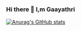### Hi there 👋 I,m Gaayathri

[![Anurag's GitHub stats](https://github-readme-stats.vercel.app/api?username=G)](https:Gayathri-raja/github.com/anuraghazra/github-readme-stats)
